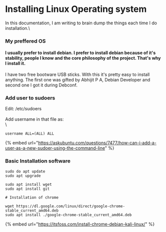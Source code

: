 # Installing Linux Operating system

In this documentation, I am writing to brain dump the things each time I do installation.\


### My preffered OS

#### &#x20;I usually prefer to install debian. I prefer to install debian because of it's stability, people I know and the core philosophy of the project. That's why I install it.



I have two free bootware USB sticks. With this it's pretty easy to install anything. The first one was gifted by Abhijit P A, Debian Developer and second one I got it during Debconf.



### Add user to sudoers

Edit: /etc/sudoers\
\
Add username in that file as:\
\


```
username ALL=(ALL) ALL
```

{% embed url="https://askubuntu.com/questions/7477/how-can-i-add-a-user-as-a-new-sudoer-using-the-command-line" %}

### Basic Installation software



```
sudo do apt update
sudo apt upgrade

sudo apt install wget
sudo apt install git

# Installation of chrome

wget https://dl.google.com/linux/direct/google-chrome-stable_current_amd64.deb
sudo apt install ./google-chrome-stable_current_amd64.deb
```



{% embed url="https://itsfoss.com/install-chrome-debian-kali-linux/" %}
